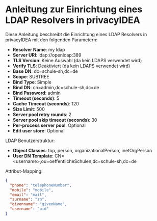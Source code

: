 # Anleitung zur Einrichtung eines LDAP Resolvers in privacyIDEA

Diese Anleitung beschreibt die Einrichtung eines LDAP Resolvers in privacyIDEA mit den folgenden Parametern:

- **Resolver Name**: my ldap
- **Server URI**: ldap://openldap:389
- **TLS Version**: Keine Auswahl (da kein LDAPS verwendet wird)
- **Verify TLS**: Deaktiviert (da kein LDAPS verwendet wird)
- **Base DN**: dc=schule-sh,dc=de
- **Scope**: SUBTREE
- **Bind Type**: Simple
- **Bind DN**: cn=admin,dc=schule-sh,dc=de
- **Bind Password**: admin
- **Timeout (seconds)**: 5
- **Cache Timeout (seconds)**: 120
- **Size Limit**: 500
- **Server pool retry rounds**: 2
- **Server pool skip timeout (seconds)**: 30
- **Per-process server pool**: Optional
- **Edit user store**: Optional

LDAP Benutzerstruktur:
- **Object Classes**: top, person, organizationalPerson, inetOrgPerson
- **User DN Template**: CN=&lt;username&gt;,ou=oeffentlicheSchulen,dc=schule-sh,dc=de

Attribut-Mapping:
```json
{
  "phone": "telephoneNumber",
  "mobile": "mobile",
  "email": "mail",
  "surname": "sn",
  "givenname": "givenName",
  "username": "uid"
}
```
